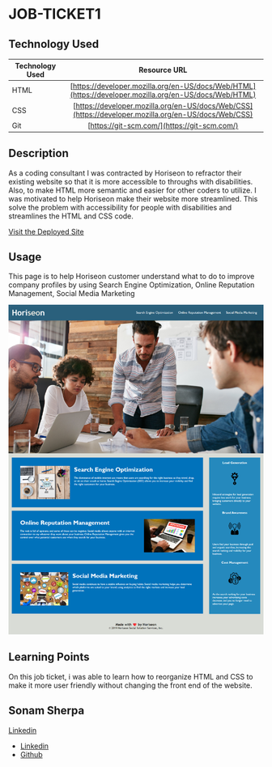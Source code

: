 # JOB-TICKET1

## Technology Used 

| Technology Used         | Resource URL           | 
| ------------- |:-------------:| 
| HTML| [https://developer.mozilla.org/en-US/docs/Web/HTML](https://developer.mozilla.org/en-US/docs/Web/HTML) | 
| CSS | [https://developer.mozilla.org/en-US/docs/Web/CSS](https://developer.mozilla.org/en-US/docs/Web/CSS)    |   
| Git | [https://git-scm.com/](https://git-scm.com/)     |    

## Description 

As a coding consultant I was contracted by Horiseon to refractor their existing website so that it is more accessible to throughs with disabilities. Also, to make HTML more semantic and easier for other coders to utilize. I was motivated to help Horiseon make their website more streamlined. This solve the problem with accessibility for people with disabilities and streamlines the HTML and CSS code. 

[Visit the Deployed Site](https://ssherp.github.io/job-ticket1/)

## Usage 
This page is to help Horiseon customer understand what to do to improve company profiles by using Search Engine Optimization, Online Reputation Management, Social Media Marketing   

![screenshot of Horseon website](./assets/images/Horiseon-refactor.png)



## Learning Points
On this job ticket, i was able to learn how to reorganize HTML and CSS to make it more user friendly without changing the front end of the website.


## Sonam Sherpa
[Linkedin](https://www.linkedin.com/in/sonam-sherpa-306559280)


* [Linkedin](https://www.linkedin.com/in/sonam-sherpa-306559280)
* [Github](https://github.com/ssherp/)





